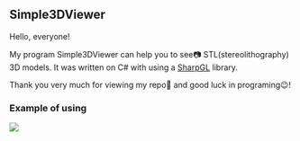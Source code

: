 ## Simple3DViewer

Hello, everyone!

My program Simple3DViewer can help you to see📷 STL(stereolithography) 3D models. It was written on C# with using a [SharpGL](https://github.com/dwmkerr/sharpgl) library.

Thank you very much for viewing my repo🥰 and good luck in programing😉!

### Example of using

![](gif/Example%20of%20using.gif)